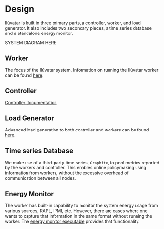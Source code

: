 # Design

Ilúvatar is built in three primary parts, a controller, worker, and load generator.
It also includes two secondary pieces, a time series database and a standalone energy monitor.

SYSTEM DIAGRAM HERE

## Worker

The focus of the Ilúvatar system.
Information on running the Ilúvatar worker can be found [here](docs/WORKER.md).

## Controller

[Controller documentation](docs/CONTROLLER.md)

## Load Generator

Advanced load generation to both controller and workers can be found [here](docs/LOAD.md).

## Time series Database

We make use of a third-party time series, `Graphite`, to pool metrics reported by the workers and controller.
This enables online policymaking using information from workers, without the excessive overhead of communication between all nodes.

## Energy Monitor

The worker has built-in capability to monitor the system energy usage from various sources, RAPL, IPMI, etc.
However, there are cases where one wants to capture that information in the same format without running the worker.
The [energy monitor executable](./ENERGY.md) provides that functionality.
